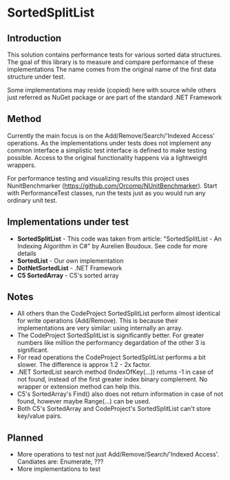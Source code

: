 # SortedSplitList 

## Introduction
This solution contains performance tests for various sorted data structures.
The goal of this library is to measure and compare performance of these implementations
The name comes from the original name of the first data structure under test.

Some implementations may reside (copied) here with source while others just referred as NuGet package or are part of the standard .NET Framework

## Method

Currently the main focus is on the Add/Remove/Search/'Indexed Access' operations.
As the implementations under tests does not implement any common interface a simplistic test interface is defined to make testing possible.
Access to the original functionality happens via a lightweight wrappers.

For performance testing and visualizing results this project uses NunitBenchmarker (https://github.com/Orcomp/NUnitBenchmarker). Start with PerformanceTest classes, run the tests just as you would run any ordinary unit test.


## Implementations under test

- **SortedSplitList** - This code was taken from article: "SortedSplitList - An Indexing Algorithm in C#" by Aurelien Boudoux. See code for more details
- **SortedList** - Our own implementation
- **DotNetSortedList** - .NET Framework 
- **C5 SortedArray** - C5's sorted array

## Notes

- All others than the CodeProject SortedSplitList perform almost identical for write operations (Add/Remove). This is because their implementations are very similar: using internally an array.
- The CodeProject SortedSplitList is significantly better. For greater numbers like million the performancy degardation of the other 3 is significant.
- For read operations the CodeProject SortedSplitList performs a bit slower. The difference is approx 1.2 - 2x factor.
- .NET SortedList search method (IndexOfKey(...)) returns -1 in case of not found, instead of the first greater index binary complement. No wrapper or extension method can help this.
- C5's SortedArray's Find() also does not return information in case of not found, however maybe Range(...) can be used.
- Both C5's SortedArray and CodeProject's SortedSplitList can't store key/value pairs.

## Planned

- More operations to test not just Add/Remove/Search/'Indexed Access'. Candiates are: Enumerate, ???
- More implementations to test

